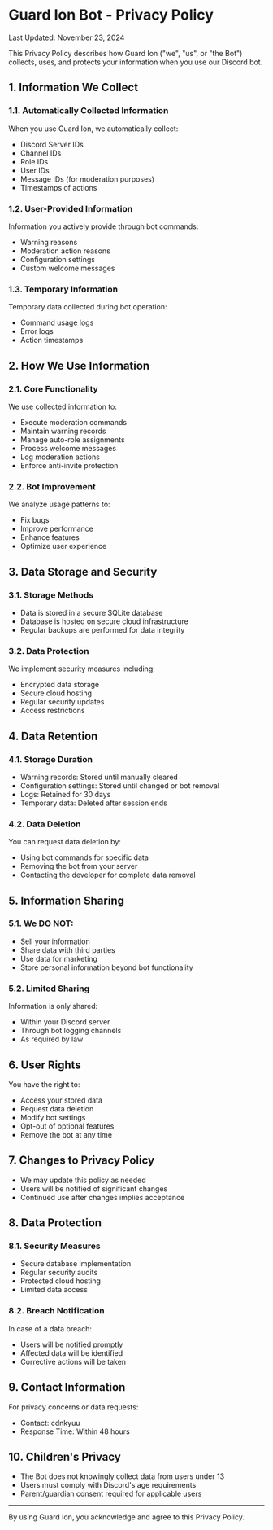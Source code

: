 # Guard Ion Bot - Privacy Policy

Last Updated: November 23, 2024

This Privacy Policy describes how Guard Ion ("we", "us", or "the Bot") collects, uses, and protects your information when you use our Discord bot.

## 1. Information We Collect

### 1.1. Automatically Collected Information
When you use Guard Ion, we automatically collect:
- Discord Server IDs
- Channel IDs
- Role IDs
- User IDs
- Message IDs (for moderation purposes)
- Timestamps of actions

### 1.2. User-Provided Information
Information you actively provide through bot commands:
- Warning reasons
- Moderation action reasons
- Configuration settings
- Custom welcome messages

### 1.3. Temporary Information
Temporary data collected during bot operation:
- Command usage logs
- Error logs
- Action timestamps

## 2. How We Use Information

### 2.1. Core Functionality
We use collected information to:
- Execute moderation commands
- Maintain warning records
- Manage auto-role assignments
- Process welcome messages
- Log moderation actions
- Enforce anti-invite protection

### 2.2. Bot Improvement
We analyze usage patterns to:
- Fix bugs
- Improve performance
- Enhance features
- Optimize user experience

## 3. Data Storage and Security

### 3.1. Storage Methods
- Data is stored in a secure SQLite database
- Database is hosted on secure cloud infrastructure
- Regular backups are performed for data integrity

### 3.2. Data Protection
We implement security measures including:
- Encrypted data storage
- Secure cloud hosting
- Regular security updates
- Access restrictions

## 4. Data Retention

### 4.1. Storage Duration
- Warning records: Stored until manually cleared
- Configuration settings: Stored until changed or bot removal
- Logs: Retained for 30 days
- Temporary data: Deleted after session ends

### 4.2. Data Deletion
You can request data deletion by:
- Using bot commands for specific data
- Removing the bot from your server
- Contacting the developer for complete data removal

## 5. Information Sharing

### 5.1. We DO NOT:
- Sell your information
- Share data with third parties
- Use data for marketing
- Store personal information beyond bot functionality

### 5.2. Limited Sharing
Information is only shared:
- Within your Discord server
- Through bot logging channels
- As required by law

## 6. User Rights

You have the right to:
- Access your stored data
- Request data deletion
- Modify bot settings
- Opt-out of optional features
- Remove the bot at any time

## 7. Changes to Privacy Policy

- We may update this policy as needed
- Users will be notified of significant changes
- Continued use after changes implies acceptance

## 8. Data Protection

### 8.1. Security Measures
- Secure database implementation
- Regular security audits
- Protected cloud hosting
- Limited data access

### 8.2. Breach Notification
In case of a data breach:
- Users will be notified promptly
- Affected data will be identified
- Corrective actions will be taken

## 9. Contact Information

For privacy concerns or data requests:
- Contact: cdnkyuu
- Response Time: Within 48 hours

## 10. Children's Privacy

- The Bot does not knowingly collect data from users under 13
- Users must comply with Discord's age requirements
- Parent/guardian consent required for applicable users

---

By using Guard Ion, you acknowledge and agree to this Privacy Policy.
